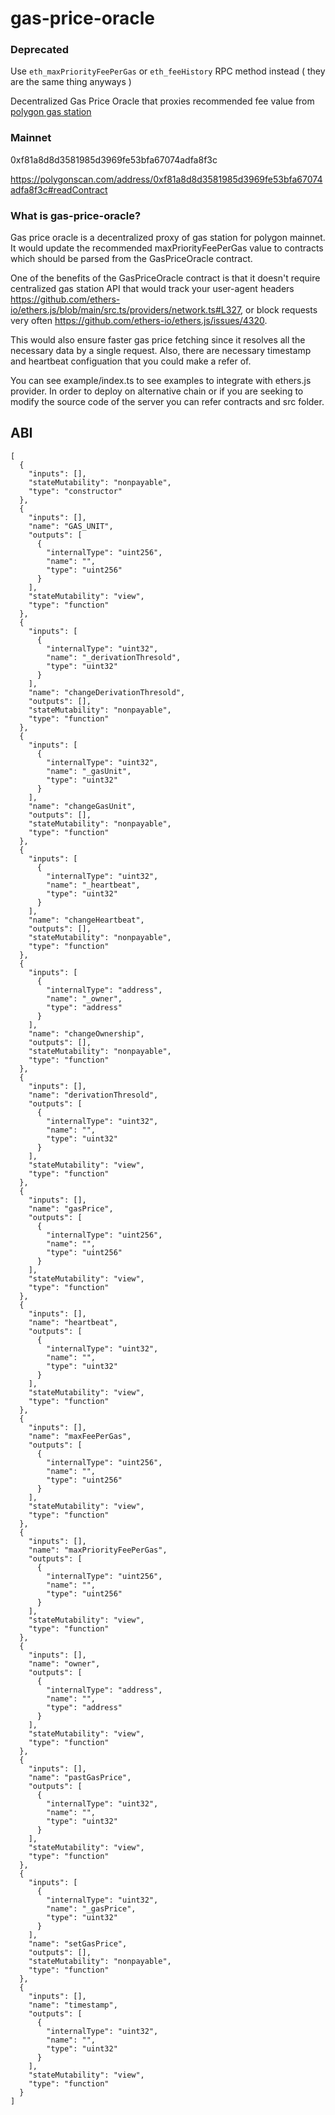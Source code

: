 # gas-price-oracle

### Deprecated

Use `eth_maxPriorityFeePerGas` or `eth_feeHistory` RPC method instead ( they are the same thing anyways )

Decentralized Gas Price Oracle that proxies recommended fee value from [polygon gas station](https://docs.polygon.technology/tools/gas/polygon-gas-station/#mainnet)

### Mainnet

0xf81a8d8d3581985d3969fe53bfa67074adfa8f3c

https://polygonscan.com/address/0xf81a8d8d3581985d3969fe53bfa67074adfa8f3c#readContract

### What is gas-price-oracle?

Gas price oracle is a decentralized proxy of gas station for polygon mainnet. It would update the recommended maxPriorityFeePerGas value to contracts which should be parsed from the GasPriceOracle contract.

One of the benefits of the GasPriceOracle contract is that it doesn't require centralized gas station API that would track your user-agent headers https://github.com/ethers-io/ethers.js/blob/main/src.ts/providers/network.ts#L327, or block requests very often https://github.com/ethers-io/ethers.js/issues/4320.

This would also ensure faster gas price fetching since it resolves all the necessary data by a single request. Also, there are necessary timestamp and heartbeat configuation that you could make a refer of.

You can see example/index.ts to see examples to integrate with ethers.js provider. In order to deploy on alternative chain or if you are seeking to modify the source code of the server you can refer contracts and src folder.

## ABI

```
[
  {
    "inputs": [],
    "stateMutability": "nonpayable",
    "type": "constructor"
  },
  {
    "inputs": [],
    "name": "GAS_UNIT",
    "outputs": [
      {
        "internalType": "uint256",
        "name": "",
        "type": "uint256"
      }
    ],
    "stateMutability": "view",
    "type": "function"
  },
  {
    "inputs": [
      {
        "internalType": "uint32",
        "name": "_derivationThresold",
        "type": "uint32"
      }
    ],
    "name": "changeDerivationThresold",
    "outputs": [],
    "stateMutability": "nonpayable",
    "type": "function"
  },
  {
    "inputs": [
      {
        "internalType": "uint32",
        "name": "_gasUnit",
        "type": "uint32"
      }
    ],
    "name": "changeGasUnit",
    "outputs": [],
    "stateMutability": "nonpayable",
    "type": "function"
  },
  {
    "inputs": [
      {
        "internalType": "uint32",
        "name": "_heartbeat",
        "type": "uint32"
      }
    ],
    "name": "changeHeartbeat",
    "outputs": [],
    "stateMutability": "nonpayable",
    "type": "function"
  },
  {
    "inputs": [
      {
        "internalType": "address",
        "name": "_owner",
        "type": "address"
      }
    ],
    "name": "changeOwnership",
    "outputs": [],
    "stateMutability": "nonpayable",
    "type": "function"
  },
  {
    "inputs": [],
    "name": "derivationThresold",
    "outputs": [
      {
        "internalType": "uint32",
        "name": "",
        "type": "uint32"
      }
    ],
    "stateMutability": "view",
    "type": "function"
  },
  {
    "inputs": [],
    "name": "gasPrice",
    "outputs": [
      {
        "internalType": "uint256",
        "name": "",
        "type": "uint256"
      }
    ],
    "stateMutability": "view",
    "type": "function"
  },
  {
    "inputs": [],
    "name": "heartbeat",
    "outputs": [
      {
        "internalType": "uint32",
        "name": "",
        "type": "uint32"
      }
    ],
    "stateMutability": "view",
    "type": "function"
  },
  {
    "inputs": [],
    "name": "maxFeePerGas",
    "outputs": [
      {
        "internalType": "uint256",
        "name": "",
        "type": "uint256"
      }
    ],
    "stateMutability": "view",
    "type": "function"
  },
  {
    "inputs": [],
    "name": "maxPriorityFeePerGas",
    "outputs": [
      {
        "internalType": "uint256",
        "name": "",
        "type": "uint256"
      }
    ],
    "stateMutability": "view",
    "type": "function"
  },
  {
    "inputs": [],
    "name": "owner",
    "outputs": [
      {
        "internalType": "address",
        "name": "",
        "type": "address"
      }
    ],
    "stateMutability": "view",
    "type": "function"
  },
  {
    "inputs": [],
    "name": "pastGasPrice",
    "outputs": [
      {
        "internalType": "uint32",
        "name": "",
        "type": "uint32"
      }
    ],
    "stateMutability": "view",
    "type": "function"
  },
  {
    "inputs": [
      {
        "internalType": "uint32",
        "name": "_gasPrice",
        "type": "uint32"
      }
    ],
    "name": "setGasPrice",
    "outputs": [],
    "stateMutability": "nonpayable",
    "type": "function"
  },
  {
    "inputs": [],
    "name": "timestamp",
    "outputs": [
      {
        "internalType": "uint32",
        "name": "",
        "type": "uint32"
      }
    ],
    "stateMutability": "view",
    "type": "function"
  }
]
```
